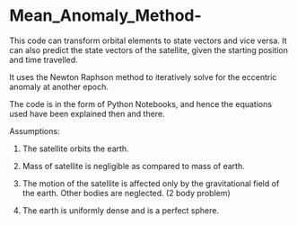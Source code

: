 # Mean_Anomaly_Method-
This code can transform orbital elements to state vectors and vice versa. It can also predict the state vectors of the satellite, given the starting position and time travelled.

It uses the Newton Raphson method to iteratively solve for the eccentric anomaly at another epoch.

The code is in the form of Python Notebooks, and hence the equations used have been explained then and there.

Assumptions:

1. The satellite orbits the earth.

2. Mass of satellite is negligible as compared to mass of earth.

3. The motion of the satellite is affected only by the gravitational field of the earth. Other bodies are neglected. (2 body problem)

4. The earth is uniformly dense and is a perfect sphere.
